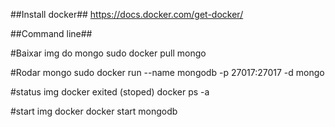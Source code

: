 ##Install docker##
https://docs.docker.com/get-docker/

##Command line##

#Baixar img do mongo
sudo docker pull mongo

#Rodar mongo
sudo docker run --name mongodb -p 27017:27017 -d mongo

#status img docker exited (stoped)
docker ps -a

#start img docker
docker start mongodb
